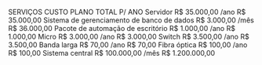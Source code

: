 SERVIÇOS	CUSTO	PLANO	TOTAL P/ ANO
Servidor 	 R$ 35.000,00 	/ano	 R$ 35.000,00 
Sistema de gerenciamento de banco de dados	 R$ 3.000,00 	/mês	 R$ 36.000,00 
Pacote de automação de escritório	 R$ 1.000,00 	/ano	 R$ 1.000,00 
Micro	 R$ 3.000,00 	/ano	 R$ 3.000,00 
Switch	 R$ 3.500,00 	/ano	 R$ 3.500,00
Banda larga	 R$ 70,00 	/ano	 R$ 70,00
Fibra óptica	 R$ 100,00 	/ano	 R$ 100,00
Sistema central	 R$ 100.000,00 	/mês	 R$ 1.200.000,00 